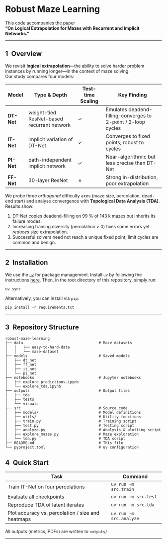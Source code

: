 # Robust Maze Learning

This code accompanies the paper  
**“On Logical Extrapolation for Mazes with Recurrent and Implicit Networks.”**  


---

## 1 Overview

We revisit **logical extrapolation**—the ability to solve harder problem instances by running longer—in the context of maze solving.  
Our study compares four models:

| Model            | Type & Depth | Test-time Scaling | Key Finding |
|------------------|-------------|-------------------|-------------|
| **DT-Net**       | weight-tied ResNet-based recurrent network | ✓ | Emulates deadend-filling; converges to 2-point / 2-loop cycles |
| **IT-Net**       | implicit variation of DT-Net  | ✓ | Converges to fixed points; robust to cycles |
| **PI-Net**       | path-independent implicit network | ✓ | Near-algorithmic but less precise than DT-Net |
| **FF-Net**       | 30-layer ResNet | ✗ | Strong in-distribution, poor extrapolation |

We probe three *orthogonal* difficulty axes (maze size, percolation, dead-end start) and analyse convergence with **Topological Data Analysis (TDA)**.  
Results show:

1. DT-Net copies deadend-filling on 99 % of 143 k mazes but inherits its failure modes.  
2. Increasing training diversity (percolation > 0) fixes some errors yet *reduces* size extrapolation.  
3. Successful solvers need not reach a unique fixed point; limit cycles are common and benign.

---

## 2 Installation

We use the [`uv`](https://docs.astral.sh/uv/) for package management.
Install `uv` by following the instructions [here](https://docs.astral.sh/uv/getting-started/installation/). Then, in the root directory of this repository, simply run:
```
uv sync
```

Alternatively, you can install via `pip`:
```
pip install -r requirements.txt
```

---


## 3 Repository Structure

```
robust-maze-learning
├── data                                  # Maze datasets
│   │   ├── easy-to-hard-data
│   │   └── maze-dataset
├── models                                # Saved models
│   ├── dt_net
│   ├── ff_net
│   ├── it_net
│   └── pi_net
├── notebooks                             # Jupyter notebooks
│   ├── explore_predictions.ipynb
│   └── explore_tda.ipynb
├── outputs                               # Output files  
│   ├── tda
|   ├── tests
│   └── visuals
├── src                                   # Source code
│   ├── models/                           # Model definitions
│   ├── utils/                            # Utility functions
│   ├── train.py                          # Training script
│   ├── test.py                           # Testing script
│   ├── analyze.py                        # Analysis & plotting script
│   ├── explore_mazes.py                  # Maze exploration
│   └── tda.py                            # TDA script
├── README.md                             # This file
└── pyproject.toml                        # uv configuration
```

## 4 Quick Start

| Task                                  | Command                       |
| ------------------------------------- | ----------------------------- |
| Train IT-Net on four percolations     | `uv run -m src.train`         |
| Evaluate all checkpoints              | `uv run -m src.test`          |
| Reproduce TDA of latent iterates      | `uv run -m src.tda`           |
| Plot accuracy vs. percolation / size and heatmaps  | `uv run -m src.analyze`       |

All outputs (metrics, PDFs) are written to `outputs/`.

---

